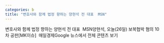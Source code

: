 ```yaml
---
categories: b
title: "변호사와 함께 법정 향하는 양현석 전 대표  MSN"
---
```

변호사와 함께 법정 향하는 양현석 전 대표&nbsp;&nbsp;MSN양현석, 오늘(26일) 보복협박 혐의 10차 공판[MK이슈]&nbsp;&nbsp;매일경제Google 뉴스에서 전체 콘텐츠 보기